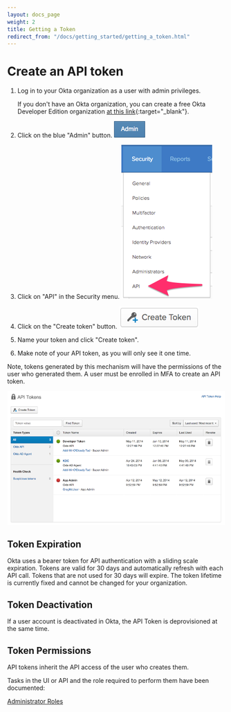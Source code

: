 ```yaml
---
layout: docs_page
weight: 2
title: Getting a Token
redirect_from: "/docs/getting_started/getting_a_token.html"
---
```


# Create an API token

1.  Log in to your Okta organization as a user with admin
    privileges.
	
	If you don't have an Okta organization, you can create a free Okta
    Developer Edition organization [at this link](https://www.okta.com/developer/signup/){:target="_blank"}.

2.  Click on the blue "Admin" button.
    ![Admin](/assets/img/okta-admin-ui-button-admin.png)

3.  Click on "API" in the Security menu.
	![API](/assets/img/okta-admin-api-link.png)

4.  Click on the "Create token" button.
	![Create Token](/assets/img/okta-create-api-token-button.png)

5.  Name your token and click "Create token".

6.  Make note of your API token, as you will only see it one time.

Note, tokens generated by this mechanism will have the permissions of the user who generated them. A user must be enrolled in MFA to create an API token.

![Okta Admin Token UI](/assets/img/okta-admin-ui-token.png "Okta Admin Token UI")

## Token Expiration

Okta uses a bearer token for API authentication with a sliding scale expiration. Tokens are valid for 30 days and automatically refresh with each API call.  Tokens that are not used for 30 days will expire. The token lifetime is currently fixed and cannot be changed for your organization.

## Token Deactivation

If a user account is deactivated in Okta, the API Token is deprovisioned at the same time.

## Token Permissions

API tokens inherit the API access of the user who creates them.

Tasks in the UI or API and the role required to perform them have been
documented:

[Administrator Roles](https://help.okta.com/en/prod/Content/Topics/Security/Administrators.htm?cshid=Security_Administrators#Security_Administrators)